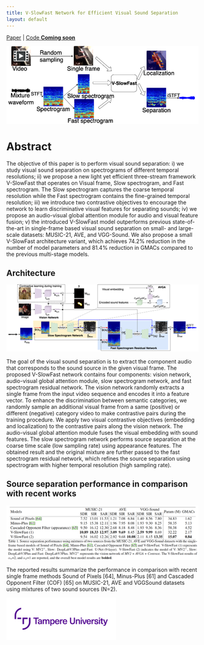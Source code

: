 ```yaml
---
title: V-SlowFast Network for Efficient Visual Sound Separation
layout: default
---
```


[Paper](https://arxiv.org/pdf/2109.08867v1.pdf) | [Code **Coming soon**]()
<!-- [[Code **Coming soon.**]](...) -->

<img src="V-SlowFast/figures/fig1.png" width="800"/>

# Abstract
The objective of this paper is to perform visual sound separation: i) we study visual sound separation on spectrograms of different temporal resolutions; ii) we propose a new light yet efficient three-stream framework V-SlowFast that operates on Visual frame, Slow spectrogram, and Fast spectrogram. The Slow spectrogram captures the coarse temporal resolution while the Fast spectrogram contains the fine-grained temporal resolution; iii) we introduce two contrastive objectives to encourage the network to learn discriminative visual features for separating sounds; iv) we propose an audio-visual global attention module for audio and visual feature fusion; v) the introduced V-SlowFast model outperforms previous state-of-the-art in single-frame based visual sound separation on small- and large-scale datasets: MUSIC-21, AVE, and VGG-Sound. We also propose a small V-SlowFast architecture variant, which achieves 74.2% reduction in the number of model parameters and 81.4% reduction in GMACs compared to the previous multi-stage models.

## Architecture
<img src="V-SlowFast/figures/overview.png" width="800"/>

The goal of the visual sound separation is to extract the component audio that corresponds to the sound source in the given visual frame. The proposed V-SlowFast network contains four components: vision network, audio-visual global attention module, slow spectrogram network, and fast spectrogram residual network. The vision network randomly extracts a single frame from the input video sequence and encodes it into a feature vector. To enhance the discrimination between semantic categories, we randomly sample an additional visual frame from a same (positive) or different (negative) category video to make contrastive pairs during the training procedure. We apply two visual contrastive objectives (embedding and localization) to the contrastive pairs along the vision network. The audio-visual global attention module fuses the visual embedding with sound features. The slow spectrogram network performs source separation at the coarse time scale (low sampling rate) using appearance features. The obtained result and the original mixture are further passed to the fast spectrogram residual network, which refines the source separation using spectrogram with higher temporal resolution (high sampling rate).


## Source separation performance in comparison with recent works
<img src="V-SlowFast/figures/result.png" width="800"/>

The reported results summarize the performance in comparison with recent single frame methods Sound of Pixels [64], Minus-Plus [61] and Cascaded Opponent Filter (COF) [65] on MUSIC-21, AVE and VGGSound datasets using mixtures of two sound sources (N=2).


<img src="images/logo_tau.png" width="288">
<!-- ![Octocat](images/logo_tau.png?raw=true | width=288) -->
